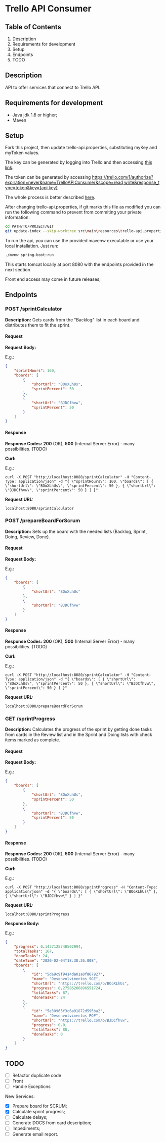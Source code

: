 # Trello API Consumer

## Table of Contents
1. Description
2. Requirements for development
3. Setup
4. Endpoints
5. TODO

## Description

API to offer services that connect to Trello API.

## Requirements for development

- Java jdk 1.8 or higher;
- Maven 

## Setup

Fork this project, then update trello-api.properties, substituting myKey and myToken values.

The key can be generated by logging into Trello and then accessing [this link](https://trello.com/app-key).

The token can be generated by accessing https://trello.com/1/authorize?expiration=never&name=TrelloAPIConsumer&scope=read,write&response_type=token&key={api.key}

The whole process is better described [here](https://developers.trello.com/docs/api-introduction).

After changing trello-api.properties, if git marks this file as modified you can run the following command to prevent from commiting your private information:
```bash
cd PATH/TO/PROJECT/GIT
git update-index --skip-worktree src\main\resources\trello-api.properties
```

To run the api, you can use the provided mavenw executable or use your local installation.
Just run:
```bash
./mvnw spring-boot:run
```

This starts tomcat locally at port 8080 with the endpoints provided in the next section.

Front end access may come in future releases;


## Endpoints

### POST /sprintCalculator

**Description:** Gets cards from the "Backlog" list in each board and distributes them to fit the sprint.

#### Request

**Request Body:**

E.g.:
```json
{
	"sprintHours": 160,
	"boards": [
		{
			"shortUrl": "BOoXLhUs",
			"sprintPercent": 50
		},
		{
			"shortUrl": "BJDCfhvw",
			"sprintPercent": 50
		}
	]
}
```

#### Response

**Response Codes:** **200** (OK), **500** (Internal Server Error) - many possibilities. (TODO)

**Curl:**

E.g.:
```shell
curl -X POST "http://localhost:8080/sprintCalculator" -H "Content-Type: application/json" -d "{ \"sprintHours\": 160, \"boards\": [ { \"shortUrl\": \"BOoXLhUs\", \"sprintPercent\": 50 }, { \"shortUrl\": \"BJDCfhvw\", \"sprintPercent\": 50 } ] }"
```

**Request URL:**

```shell
localhost:8080/sprintCalculator
```
### POST /prepareBoardForScrum

**Description:** Sets up the board with the needed lists (Backlog, Sprint, Doing, Review, Done).

#### Request

**Request Body:**

E.g.:
```json
{
	"boards": [
		{
			"shortUrl": "BOoXLhUs"
		},
		{
			"shortUrl": "BJDCfhvw"
		}
	]
}
```

#### Response

**Response Codes:** **200** (OK), **500** (Internal Server Error) - many possibilities. (TODO)

**Curl:**

E.g.:
```shell
curl -X POST "http://localhost:8080/sprintCalculator" -H "Content-Type: application/json" -d "{ \"boards\": [ { \"shortUrl\": \"BOoXLhUs\", \"sprintPercent\": 50 }, { \"shortUrl\": \"BJDCfhvw\", \"sprintPercent\": 50 } ] }"
```

**Request URL:**

```shell
localhost:8080/prepareBoardForScrum
```

### GET /sprintProgress

**Description:** Calculates the progress of the sprint by getting done tasks from cards in the Review list and in the Sprint and Doing lists with check items marked as complete. 

#### Request

**Request Body:**

E.g.:
```json
{
	"boards": [
		{
			"shortUrl": "BOoXLhUs",
			"sprintPercent": 50
		},
		{
			"shortUrl": "BJDCfhvw",
			"sprintPercent": 50
		}
	]
}
```

#### Response

**Response Codes:** **200** (OK), **500** (Internal Server Error) - many possibilities. (TODO)

**Curl:**

E.g.:
```shell
curl -X POST "http://localhost:8080/sprintProgress" -H "Content-Type: application/json" -d "{ \"boards\": [ { \"shortUrl\": \"BOoXLhUs\" }, { \"shortUrl\": \"BJDCfhvw\" } ] }"
```

**Request URL:**

```shell
localhost:8080/sprintProgress
```

**Response Body:**

E.g.:
```json
{
    "progress": 0.1437125748502994,
    "totalTasks": 167,
    "doneTasks": 24,
    "dateTime": "2020-02-04T18:38:26.008",
    "boards": [
        {
            "id": "5da9c9f9414da01a0f867927",
            "name": "Desenvolvimentos SGE",
            "shortUrl": "https://trello.com/b/BOoXLhUs",
            "progress": 0.27586206896551724,
            "totalTasks": 87,
            "doneTasks": 24
        },
        {
            "id": "5e30965f3c6a91872d595ba2",
            "name": "Desenvolvimentos POP",
            "shortUrl": "https://trello.com/b/BJDCfhvw",
            "progress": 0.0,
            "totalTasks": 80,
            "doneTasks": 0
        }
    ]
}
```

## TODO

- [ ] Refactor duplicate code
- [ ] Front
- [ ] Handle Exceptions

New Services:
- [x] Prepare board for SCRUM;
- [x] Calculate sprint progress;
- [ ] Calculate delays;
- [ ] Generate DOCS from card description;
- [ ] Impediments;
- [ ] Generate email report.